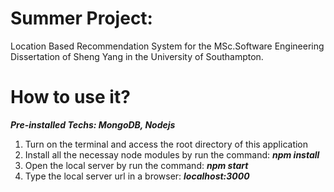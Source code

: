 # Summer Project: 

Location Based Recommendation System for the MSc.Software Engineering Dissertation of Sheng Yang in the University of Southampton.

# How to use it?
__*Pre-installed Techs: MongoDB, Nodejs*__
1. Turn on the terminal and access the root directory of this application
2. Install all the necessay node modules by run the command: __*npm install*__
3. Open the local server by run the command: __*npm start*__
4. Type the local server url in a browser: __*localhost:3000*__